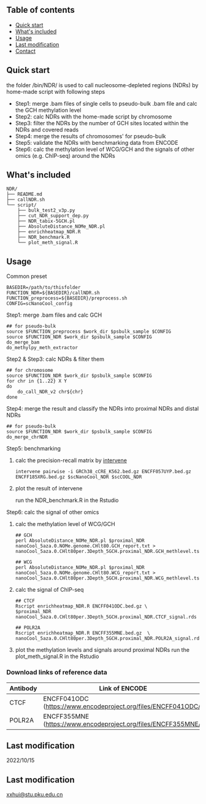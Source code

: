 ## Table of contents

- [Quick start](#quick-start)
- [What's included](#whats-included)
- [Usage](#Usage)
- [Last modification](#last-modification)
- [Contact](#contact)

## Quick start

the folder /bin/NDR/ is used to call nucleosome-depleted regions (NDRs) by home-made script with following steps

- Step1: merge .bam files of single cells to pseudo-bulk .bam file and calc the GCH methylation level
- Step2: calc NDRs with the home-made script by chromosome 
- Step3: filter the NDRs by the number of GCH sites located within the NDRs and covered reads 
- Step4: merge the results of chromosomes' for pseudo-bulk
- Step5: validate the NDRs with benchmarking data from ENCODE
- Step6: calc the methylation level of WCG/GCH and the signals of other omics (e.g. ChIP-seq) around the NDRs   


## What's included

```text
NDR/
├── README.md
├── callNDR.sh
└── script/
    ├── bulk_test2_v3p.py
    ├── cut_NDR_support_dep.py
    ├── NDR_tabix-5GCH.pl
    ├── AbsoluteDistance_NOMe_NDR.pl
    ├── enrichheatmap_NDR.R
    ├── NDR_benchmark.R
    └── plot_meth_signal.R
```

## Usage
Common preset
```
BASEDIR=/path/to/thisfolder
FUNCTION_NDR=${BASEDIR}/callNDR.sh
FUNCTION_preprocess=${BASEDIR}/preprocess.sh
CONFIG=scNanoCool_config
```

Step1: merge .bam files and calc GCH
```
## for pseudo-bulk
source $FUNCTION_preprocess $work_dir $psbulk_sample $CONFIG
source $FUNCTION_NDR $work_dir $psbulk_sample $CONFIG
do_merge_bam
do_methylpy_meth_extractor
```

Step2 & Step3: calc NDRs & filter them
```
## for chromosome
source $FUNCTION_NDR $work_dir $psbulk_sample $CONFIG
for chr in {1..22} X Y
do
    do_call_NDR_v2 chr${chr}
done
```

Step4: merge the result and classify the NDRs into proximal NDRs and distal NDRs
```
## for pseudo-bulk
source $FUNCTION_NDR $work_dir $psbulk_sample $CONFIG
do_merge_chrNDR
```

Step5: benchmarking

1) calc the precision-recall matrix by [intervene](https://github.com/asntech/intervene)
    ```
    intervene pairwise -i GRCh38_cCRE_K562.bed.gz ENCFF057UYP.bed.gz ENCFF185XRG.bed.gz $scNanoCool_NDR $scCOOL_NDR
    ``` 
2) plot the result of intervene

    run the NDR_benchmark.R in the Rstudio

Step6: calc the signal of other omics

1) calc the methylation level of WCG/GCH
    ```
    ## GCH
    perl AbsoluteDistance_NOMe_NDR.pl $proximal_NDR nanoCool_5aza.0.NOMe.genome.CHlt80.GCH_report.txt > nanoCool_5aza.0.CHlt80per.3Depth_5GCH.proximal_NDR.GCH_methlevel.tsv

    ## WCG
    perl AbsoluteDistance_NOMe_NDR.pl $proximal_NDR nanoCool_5aza.0.NOMe.genome.CHlt80.WCG_report.txt > nanoCool_5aza.0.CHlt80per.3Depth_5GCH.proximal_NDR.WCG_methlevel.tsv
    ```
2) calc the signal of ChIP-seq
    ```
    ## CTCF
    Rscript enrichheatmap_NDR.R ENCFF041ODC.bed.gz \
    $proximal_NDR nanoCool_5aza.0.CHlt80per.3Depth_5GCH.proximal_NDR.CTCF_signal.rds

    ## POLR2A
    Rscript enrichheatmap_NDR.R ENCFF355MNE.bed.gz  \
    nanoCool_5aza.0.CHlt80per.3Depth_5GCH.proximal_NDR.POLR2A_signal.rds
    ```
3) plot the methylation levels and signals around proximal NDRs
    run the plot_meth_signal.R in the Rstudio

### Download links of reference data
| Antibody | Link of ENCODE |
| ------ | ----------- |
| CTCF  | ENCFF041ODC (https://www.encodeproject.org/files/ENCFF041ODC/) |
| POLR2A | ENCFF355MNE (https://www.encodeproject.org/files/ENCFF355MNE/) |

## Last modification

2022/10/15

## Last modification

xxhui@stu.pku.edu.cn
